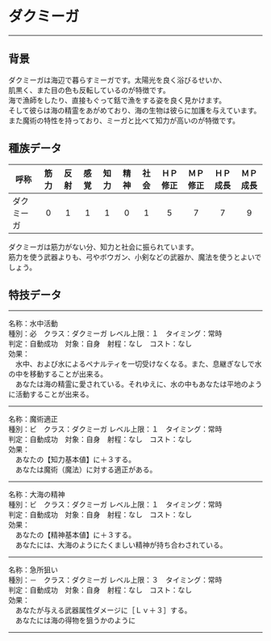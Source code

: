 # ダクミーガ

---

## 背景

ダクミーガは海辺で暮らすミーガです。太陽光を良く浴びるせいか、  
肌黒く、また目の色も反転しているのが特徴です。  
海で漁師をしたり、直接もぐって銛で漁をする姿を良く見かけます。  
そして彼らは海の精霊をあがめており、海の生物は彼らに加護を与えています。  
また魔術の特性を持っており、ミーガと比べて知力が高いのが特徴です。  

## 種族データ

| 呼称       | 筋力 | 反射 | 感覚 | 知力 | 精神 | 社会 | ＨＰ修正 | ＭＰ修正 | ＨＰ成長 | ＭＰ成長 |
|------------|:----:|:----:|:----:|:----:|:----:|:----:|:--------:|:--------:|:--------:|:--------:|
| ダクミーガ |   0  |   1  |   1  |   1  |   0  |   1  |     5    |     7    |     7    |     9    |

ダクミーガは筋力がない分、知力と社会に振られています。  
筋力を使う武器よりも、弓やボウガン、小剣などの武器か、魔法を使うとよいでしょう。

## 特技データ

---

名称：水中活動  
種別：必　クラス：ダクミーガ  レベル上限：１　タイミング：常時  
判定：自動成功　対象：自身　射程：なし　コスト：なし  
効果：  
　水中、および水によるペナルティを一切受けなくなる。また、息継ぎなしで水の中を移動することが出来る。   
　あなたは海の精霊に愛されている。それゆえに、水の中もあなたは平地のように活動することが出来る。

---

名称：魔術適正  
種別：ビ　クラス：ダクミーガ  レベル上限：１　タイミング：常時  
判定：自動成功　対象：自身　射程：なし　コスト：なし  
効果：  
　あなたの【知力基本値】に＋３する。  
　あなたは魔術（魔法）に対する適正がある。

---

名称：大海の精神  
種別：ビ　クラス：ダクミーガ  レベル上限：１　タイミング：常時  
判定：自動成功　対象：自身　射程：なし　コスト：なし  
効果：  
　あなたの【精神基本値】に＋３する。  
　あなたには、大海のようにたくましい精神が持ち合わされている。

---

名称：急所狙い  
種別：－　クラス：ダクミーガ  レベル上限：３　タイミング：常時  
判定：自動成功　対象：自身　射程：なし　コスト：なし  
効果：  
　あなたが与える武器属性ダメージに［Ｌｖ＋３］する。  
　あなたには海の得物を狙うかのように

---
